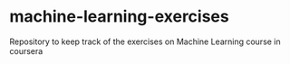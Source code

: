 # machine-learning-exercises
Repository to keep track of the exercises on Machine Learning course in coursera
